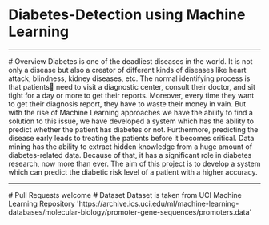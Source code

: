 # Diabetes-Detection using Machine Learning
<hr>
# Overview 
Diabetes is one of the deadliest diseases in the world. It is not only a disease but also a creator of different kinds of diseases like heart attack, blindness, kidney diseases, etc. The normal identifying process is that patients need to visit a diagnostic center, consult their doctor, and sit tight for a day or more to get their reports. Moreover, every time they want to get their diagnosis report, they have to waste their money in vain.
But with the rise of Machine Learning approaches we have the ability to find a solution to this issue, we have developed a system  which has the ability to predict whether the patient has diabetes or not. Furthermore, predicting the disease early leads to treating the patients before it becomes critical. Data mining has the ability to extract hidden knowledge from a huge amount of diabetes-related data. Because of that, it has a significant role in diabetes research, now more than ever. The aim of this project is to develop a system which can predict the diabetic risk level of a patient with a higher accuracy.
<hr>
# Pull Requests welcome 
# Dataset
Dataset is taken from UCI Machine Learning Repository 
'https://archive.ics.uci.edu/ml/machine-learning-databases/molecular-biology/promoter-gene-sequences/promoters.data'
